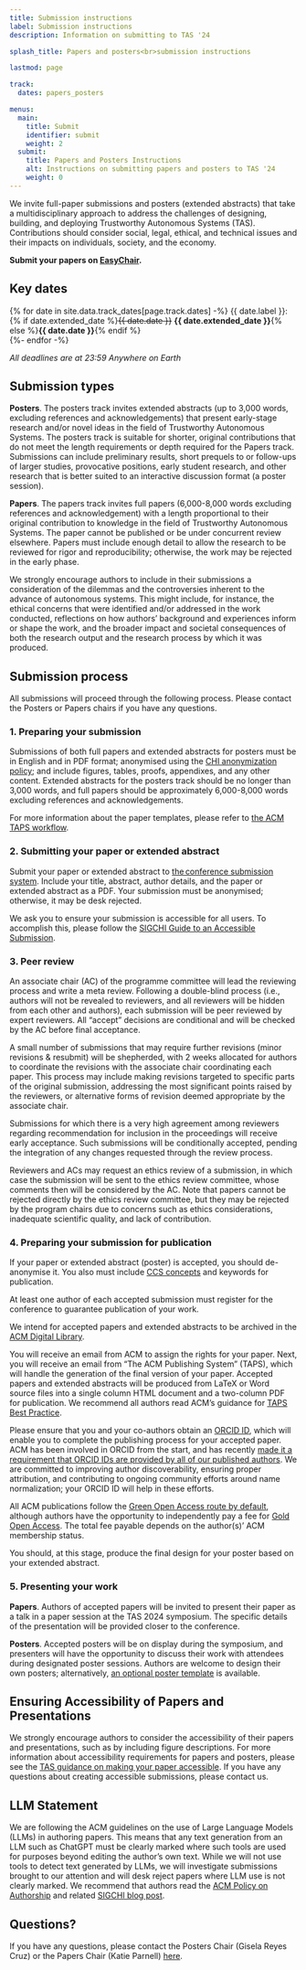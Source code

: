```yaml
---
title: Submission instructions
label: Submission instructions
description: Information on submitting to TAS '24

splash_title: Papers and posters<br>submission instructions

lastmod: page

track:
  dates: papers_posters

menus:
  main:
    title: Submit
    identifier: submit
    weight: 2
  submit:
    title: Papers and Posters Instructions
    alt: Instructions on submitting papers and posters to TAS '24
    weight: 0
---
```


We invite full-paper submissions and posters (extended abstracts) that take a multidisciplinary approach to address the challenges of designing, building, and deploying Trustworthy Autonomous Systems (TAS). Contributions should consider social, legal, ethical, and technical issues and their impacts on individuals, society, and the economy. 

**Submit your papers on [EasyChair](https://easychair.org/conferences/?conf=tas24 "EasyChair submission site for TAS '24").**

## Key dates

{% for date in site.data.track_dates[page.track.dates] -%}
{{ date.label }}: {% if date.extended_date %}<strike>{{ date.date }}</strike> <strong>{{ date.extended_date }}</strong>{% else %}<strong>{{ date.date }}</strong>{% endif %}<br>
{%- endfor -%}

<em class="small">All deadlines are at 23:59 Anywhere on Earth</em>

## Submission types 

**Posters**. The posters track invites extended abstracts (up to 3,000 words, excluding references and acknowledgements) that present early-stage research and/or novel ideas in the field of Trustworthy Autonomous Systems. The posters track is suitable for shorter, original contributions that do not meet the length requirements or depth required for the Papers track. Submissions can include preliminary results, short prequels to or follow-ups of larger studies, provocative positions, early student research, and other research that is better suited to an interactive discussion format (a poster session).

**Papers**. The papers track invites full papers (6,000-8,000 words excluding references and acknowledgement) with a length proportional to their original contribution to knowledge in the field of Trustworthy Autonomous Systems. The paper cannot be published or be under concurrent review elsewhere. Papers must include enough detail to allow the research to be reviewed for rigor and reproducibility; otherwise,  the work may be rejected in the early phase.

We strongly encourage authors to include in their submissions a consideration of the dilemmas and the controversies inherent to the advance of autonomous systems. This might include, for instance, the ethical concerns that were identified and/or addressed in the work conducted, reflections on how authors’ background and experiences inform or shape the work, and the broader impact and societal consequences of both the research output and the research process by which it was produced.

## Submission process

All submissions will proceed through the following process. Please contact the Posters or Papers chairs if you have any questions.

### 1. Preparing your submission
Submissions of both full papers and extended abstracts for posters must be in English and in PDF format; anonymised using the [CHI anonymization policy](https://chi2024.acm.org/submission-guides/chi-anonymization-policy/ "CHI 2024 anonymisation policy"); and include figures, tables, proofs, appendixes, and any other content. Extended abstracts for the posters track should be no longer than 3,000 words, and full papers should be approximately 6,000-8,000 words excluding references and acknowledgements.

For more information about the paper templates, please refer to [the ACM TAPS workflow](https://authors.acm.org/proceedings/production-information/taps-production-workflow "The ACM Publishing System workflow").

### 2. Submitting your paper or extended abstract
Submit your paper or extended abstract to [the conference submission system](https://easychair.org/conferences/?conf=tas24 "EasyChair submission site for TAS '24"). Include your title, abstract, author details, and the paper or extended abstract as a PDF. Your submission must be anonymised; otherwise, it may be desk rejected.

We ask you to ensure your submission is accessible for all users. To accomplish this, please follow the [SIGCHI Guide to an Accessible Submission](https://sigchi.org/conferences/author-resources/accessibility-guide/ "ACM SIGCHI guide to making publications accessible").

### 3. Peer review

An associate chair (AC) of the programme committee will lead the reviewing process and write a meta review. Following a double-blind process (i.e., authors will not be revealed to reviewers, and all reviewers will be hidden from each other and authors), each submission will be peer reviewed by expert reviewers.  All “accept” decisions are conditional and will be checked by the AC before final acceptance.

A small number of submissions that may require further revisions (minor revisions & resubmit) will be shepherded, with 2 weeks allocated for authors to coordinate the revisions with the associate chair coordinating each paper. This process may include making revisions targeted to specific parts of the original submission, addressing the most significant points raised by the reviewers, or alternative forms of revision deemed appropriate by the associate chair.

Submissions for which there is a very high agreement among reviewers regarding recommendation for inclusion in the proceedings will receive early acceptance.  Such submissions will be conditionally accepted, pending the integration of any changes requested through the review process.

Reviewers and ACs may request an ethics review of a submission, in which case the submission will be sent to the ethics review committee, whose comments then will be considered by the AC. Note that papers cannot be rejected directly by the ethics review committee, but they may be rejected by the program chairs due to concerns such as ethics considerations, inadequate scientific quality, and lack of contribution.

### 4. Preparing your submission for publication

If your paper or extended abstract (poster) is accepted, you should de-anonymise it. You also must include [CCS concepts](https://dl.acm.org/ccs "ACM CCS concepts on the Digital Library" ) and keywords for publication.

At least one author of each accepted submission must register for the conference to guarantee publication of your work. 

We intend for accepted papers and extended abstracts to be archived in the [ACM Digital Library](http://dl.acm.org/ "The ACM Digital Library").

You will receive an email from ACM to assign the rights for your paper. Next, you will receive an email from “The ACM Publishing System” (TAPS), which will handle the generation of the final version of your paper. Accepted papers and extended abstracts will be produced from LaTeX or Word source files into a single column HTML document and a two-column PDF for publication. We recommend all authors read ACM’s guidance for [TAPS Best Practice](https://www.acm.org/publications/taps/taps-best-practices "TAPS best practice from ACM").

Please ensure that you and your co-authors obtain an [ORCID ID](https://orcid.org/register "OCIRD registration"), which will enable you to complete the publishing process for your accepted paper. ACM has been involved in ORCID from the start, and has recently [made it a requirement that ORCID IDs are provided by all of our published authors](https://authors.acm.org/author-resources/orcid-faqs "ACM policy on ORCID"). We are committed to improving author discoverability, ensuring proper attribution, and contributing to ongoing community efforts around name normalization; your ORCID ID will help in these efforts.

All ACM publications follow the [Green Open Access route by default](https://www.acm.org/publications/openaccess#green "ACM Open Access policy"), although authors have the opportunity to independently pay a fee for [Gold Open Access](https://www.acm.org/publications/openaccess#oapricing "ACM policy on Open Access"). The total fee payable depends on the author(s)’ ACM membership status.

You should, at this stage, produce the final design for your poster based on your extended abstract.

### 5. Presenting your work

**Papers**. Authors of accepted papers will be invited to present their paper as a talk in a paper session at the TAS 2024 symposium. The specific details of the presentation will be provided closer to the conference.

**Posters**. Accepted posters will be on display during the symposium, and presenters will have the opportunity to discuss their work with attendees during designated poster sessions. Authors are welcome to design their own posters; alternatively, [an optional poster template](https://symposium.tas.ac.uk/2023/assets/pptx/UKRI-TAS-Hub-Research-Poster-Template.pptx "Poster template for TAS '24") is available.

## Ensuring Accessibility of Papers and Presentations

We strongly encourage authors to consider the accessibility of their papers and presentations, such as by including figure descriptions. For more information about accessibility requirements for papers and posters, please see the [TAS guidance on making your paper accessible](/2024/submit/accessibility/). If you have any questions about creating accessible submissions, please contact us.


## LLM Statement
We are following the ACM guidelines on the use of Large Language Models (LLMs) in authoring papers. This means that any text generation from an LLM such as ChatGPT must be clearly marked where such tools are used for purposes beyond editing the author’s own text. While we will not use tools to detect text generated by LLMs, we will investigate submissions brought to our attention and will desk reject papers where LLM use is not clearly marked. We recommend that authors read the [ACM Policy on Authorship](https://www.acm.org/publications/policies/new-acm-policy-on-authorship) and related [SIGCHI blog post](https://medium.com/sigchi/acm-publications-policy-guidance-for-sigchi-venues-87332173aad1).


## Questions?
If you have any questions, please contact the Posters Chair (Gisela Reyes Cruz) or the Papers Chair (Katie Parnell) [here](mailto:contact@tas.ac.uk).




